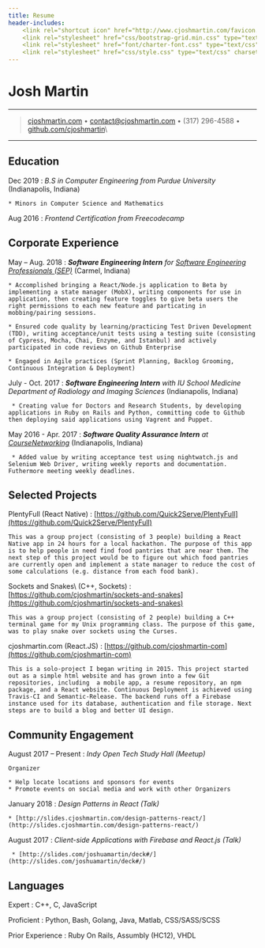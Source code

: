 ```yaml
---
title: Resume
header-includes:
    <link rel="shortcut icon" href="http://www.cjoshmartin.com/favicon.ico">
    <link rel="stylesheet" href="css/bootstrap-grid.min.css" type="text/css" charset="utf-8" />
    <link rel="stylesheet" href="font/charter-font.css" type="text/css" charset="utf-8" />
    <link rel="stylesheet" href="css/style.css" type="text/css" charset="utf-8" />
---
```


<div class="container">
<div class="row">
<div class="header col">

Josh Martin
=========================

----

> [cjoshmartin.com](https://www.cjoshmartin.com) • <contact@cjoshmartin.com> • (317) 296-4588 • [github.com/cjoshmartin](https://www.github.com/cjoshmartin)\

----

</div>
</div>

<div class="row"> 
<div class="main-content col">

Education
---------

Dec 2019
:   *B.S in Computer Engineering from Purdue University*
    (Indianapolis, Indiana)

    * Minors in Computer Science and Mathematics

Aug 2016
:   *Frontend Certification from Freecodecamp*

    
Corporate Experience
--------------------

May – Aug. 2018
:   *<strong>Software Engineering Intern</strong> for [Software Engineering Professionals (SEP)](https://www.sep.com/)*
    (Carmel, Indiana)
    
    * Accomplished bringing a React/Node.js application to Beta by implementing a state manager (MobX), writing components for use in application, then creating feature toggles to give beta users the right permissions to each new feature and particating in mobbing/pairing sessions. 

    * Ensured code quality by learning/practicing Test Driven Development (TDD), writing acceptance/unit tests using a testing suite (consisting of Cypress, Mocha, Chai, Enzyme, and Istanbul) and actively participated in code reviews on Github Enterprise

    * Engaged in Agile practices (Sprint Planning, Backlog Grooming, Continuous Integration & Deployment)

July - Oct. 2017
:   *<strong>Software Engineering Intern</strong> with
    IU School Medicine Department of Radiology and Imaging Sciences* (Indianapolis, Indiana)
    
     * Creating value for Doctors and Research Students, by developing applications in Ruby on Rails and Python, committing code to Github then deploying said applications using Vagrent and Puppet.
    
May 2016 - Apr. 2017
:   *<strong>Software Quality Assurance Intern</strong> at [CourseNetworking](http://www.thecn.com/)*
    (Indianapolis, Indiana)

     * Added value by writing acceptance test using nightwatch.js and Selenium Web Driver, writing weekly reports and documentation. Futhermore meeting weekly deadlines.

Selected Projects
----------------------------------

PlentyFull (React Native)
:   [https://github.com/Quick2Serve/PlentyFull](https://github.com/Quick2Serve/PlentyFull)

    This was a group project (consisting of 3 people) building a React Native app in 24 hours for a local hackathon. The purpose of this app is to help people in need find food pantries that are near them. The next step of this project would be to figure out which food pantries are currently open and implement a state manager to reduce the cost of some calculations (e.g. distance from each food bank).  

Sockets and Snakes\ (C++, Sockets)
:   [https://github.com/cjoshmartin/sockets-and-snakes](https://github.com/cjoshmartin/sockets-and-snakes)

    This was a group project (consisting of 2 people) building a C++ terminal game for my Unix programming class. The purpose of this game, was to play snake over sockets using the Curses.
    
cjoshmartin.com (React.JS)
:   [https://github.com/cjoshmartin-com](https://github.com/cjoshmartin-com)

    This is a solo-project I began writing in 2015. This project started out as a simple html website and has grown into a few Git repositories, including  a mobile app, a resume repository, an npm package, and a React website. Continuous Deployment is achieved using Travis-CI and Semantic-Release. The backend runs off a Firebase instance used for its database, authentication and file storage. Next steps are to build a blog and better UI design.

Community Engagement
----------------------------------

August 2017 – Present
:   *Indy Open Tech Study Hall (Meetup)*

    Organizer

    * Help locate locations and sponsors for events
    * Promote events on social media and work with other Organizers

January 2018
:   *Design Patterns in React (Talk)*

    * [http://slides.cjoshmartin.com/design-patterns-react/](http://slides.cjoshmartin.com/design-patterns-react/)

August 2017
:   *Client-side Applications with Firebase and React.js (Talk)*

     * [http://slides.com/joshuamartin/deck#/](http://slides.com/joshuamartin/deck#/)

Languages
----------------------------------

Expert
:   C++, C, JavaScript

Proficient
:   Python, Bash, Golang, Java, Matlab, CSS/SASS/SCSS

Prior Experience
:   Ruby On Rails, Assumbly (HC12), VHDL

</div>

<div class="sidebar">
</div>
</div>
</div>

